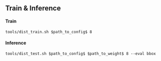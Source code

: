 ## Train & Inference
#### Train
```shell
tools/dist_train.sh $path_to_config$ 8
```
#### Inference
```shell
tools/dist_test.sh $path_to_config$ $path_to_weight$ 8 --eval bbox
```

